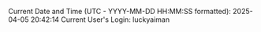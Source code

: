 Current Date and Time (UTC - YYYY-MM-DD HH:MM:SS formatted): 2025-04-05 20:42:14
Current User's Login: luckyaiman
